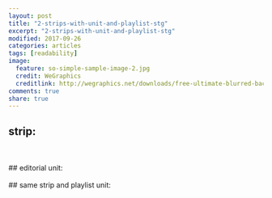 ```yaml
---
layout: post
title: "2-strips-with-unit-and-playlist-stg"
excerpt: "2-strips-with-unit-and-playlist-stg"
modified: 2017-09-26
categories: articles
tags: [readability]
image:
  feature: so-simple-sample-image-2.jpg
  credit: WeGraphics
  creditlink: http://wegraphics.net/downloads/free-ultimate-blurred-background-pack/
comments: true
share: true
---
```

## strip:
<br>
<div class="apester-strip" is-mobile-only="false" data-channel-tokens="5cecf27576a6ba0a80731a38" item-shape="roundSquare" item-has-shadow="false" item-size="small" item-text-color="white" strip-background="transparent" data-fast-strip="true"></div>
<br>
## editorial unit:
<br>
<div class="apester-media" data-media-id="5dde8f05694a5dc20a16f3c8" height="972"></div>
<br>
## same strip and playlist unit:
<br>
<interaction data-token="5cecf27576a6ba0a80731a38" data-context="true" data-tags="" data-fallback="true"></interaction>
<br>
